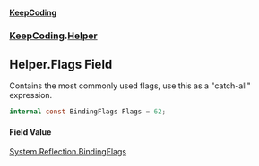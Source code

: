 #### [KeepCoding](index.md 'index')
### [KeepCoding](KeepCoding.md 'KeepCoding').[Helper](Helper.md 'KeepCoding.Helper')
## Helper.Flags Field
Contains the most commonly used flags, use this as a "catch-all" expression.  
```csharp
internal const BindingFlags Flags = 62;
```
#### Field Value
[System.Reflection.BindingFlags](https://docs.microsoft.com/en-us/dotnet/api/System.Reflection.BindingFlags 'System.Reflection.BindingFlags')
